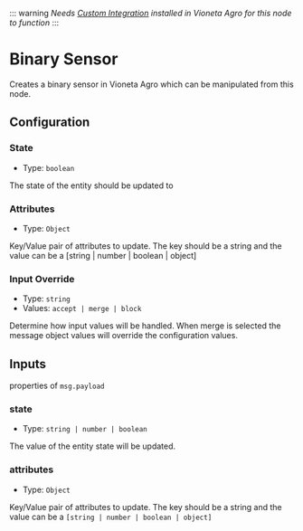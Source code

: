 ::: warning
_Needs [Custom Integration](https://github.com/Vioneta/hass-node-red) installed
in Vioneta Agro for this node to function_
:::

# Binary Sensor

Creates a binary sensor in Vioneta Agro which can be manipulated from this node.

## Configuration

### State <Badge text="required"/>

- Type: `boolean`

The state of the entity should be updated to

### Attributes

- Type: `Object`

Key/Value pair of attributes to update. The key should be a string and the value can be a [string | number | boolean | object]

### Input Override

- Type: `string`
- Values: `accept | merge | block`

Determine how input values will be handled. When merge is selected the message object values will override the configuration values.

## Inputs

properties of `msg.payload`

### state

- Type: `string | number | boolean`

The value of the entity state will be updated.

### attributes

- Type: `Object`

Key/Value pair of attributes to update. The key should be a string and the value can be a `[string | number | boolean | object]`
